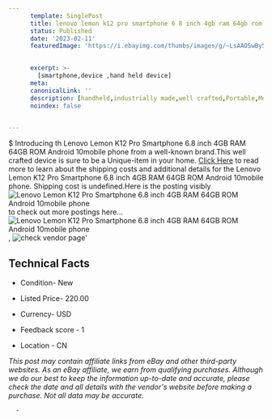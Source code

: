 ```yaml
---
      template: SinglePost
      title: lenovo lemon k12 pro smartphone 6 8 inch 4gb ram 64gb rom android 10mobile phone
      status: Published
      date: '2023-02-11'
      featuredImage: 'https://i.ebayimg.com/thumbs/images/g/~LsAAOSwBy5hYZaI/s-l225.jpg'
       

      excerpt: >-
        [smartphone,device ,hand held device]
      meta:
      canonicalLink: ''
      description: [handheld,industrially made,well crafted,Portable,Mobile,Compact,Convenient,Lightweight,Maneuverable,Man-portable,Miniature,Carriable,Hand-held,Light,Holdable,Transportable,Mobile device,Pocket-sized,On-the-go,Wireless,Cordless,Compact size,Convenient size, smartphone,device ,hand held device]
      noindex: false
      

---
```

$
      Introducing th Lenovo Lemon K12 Pro Smartphone 6.8 inch 4GB RAM 64GB ROM Android 10mobile phone from a well-known brand.This well crafted device  is sure to be a Unique-item in your home. [Click Here](https://www.ebay.com/itm/403783512769?hash=item5e035f72c1%3Ag%3A%7ELsAAOSwBy5hYZaI&mkevt=1&mkcid=1&mkrid=711-53200-19255-0&campid=%253CePNCampaignId%253E&customid=%253CreferenceId%253E&toolid=10049) to read more to learn about the shipping costs and additional details for the Lenovo Lemon K12 Pro Smartphone 6.8 inch 4GB RAM 64GB ROM Android 10mobile phone. Shipping cost is undefined.Here is the posting visibly ![Lenovo Lemon K12 Pro Smartphone 6.8 inch 4GB RAM 64GB ROM Android 10mobile phone](https://i.ebayimg.com/thumbs/images/g/~LsAAOSwBy5hYZaI/s-l225.jpg) to check out more postings here... ![Lenovo Lemon K12 Pro Smartphone 6.8 inch 4GB RAM 64GB ROM Android 10mobile phone](https://i.ebayimg.com/images/g/~LsAAOSwBy5hYZaI/s-l960.jpg), ![check vendor page](https://origin-galleryplus.ebayimg.com/ws/web/403783512769_2_0_1/225x225.jpg,https://origin-galleryplus.ebayimg.com/ws/web/403783512769_3_0_1/225x225.jpg,https://origin-galleryplus.ebayimg.com/ws/web/403783512769_4_0_1/225x225.jpg,https://origin-galleryplus.ebayimg.com/ws/web/403783512769_5_0_1/225x225.jpg,https://origin-galleryplus.ebayimg.com/ws/web/403783512769_6_0_1/225x225.jpg,https://origin-galleryplus.ebayimg.com/ws/web/403783512769_7_0_1/225x225.jpg,https://origin-galleryplus.ebayimg.com/ws/web/403783512769_8_0_1/225x225.jpg,https://origin-galleryplus.ebayimg.com/ws/web/403783512769_9_0_1/225x225.jpg,https://origin-galleryplus.ebayimg.com/ws/web/403783512769_10_0_1/225x225.jpg,https://origin-galleryplus.ebayimg.com/ws/web/403783512769_11_0_1/225x225.jpg,https://origin-galleryplus.ebayimg.com/ws/web/403783512769_12_0_1/225x225.jpg)'

      

 ## Technical Facts 



     
      

 - Condition- New 


      

 - Listed Price- 220.00 


      

 - Currency- USD 


      

 - Feedback score - 1 


      

 - Location - CN 


      
      

 *_This post may contain affiliate links from eBay and other third-party websites. As an eBay affiliate, we earn from qualifying purchases. Although we do our best to keep the information up-to-date and accurate, please check the date and all details with the vendor's website before making a purchase. Not all data may be accurate._*




      -
